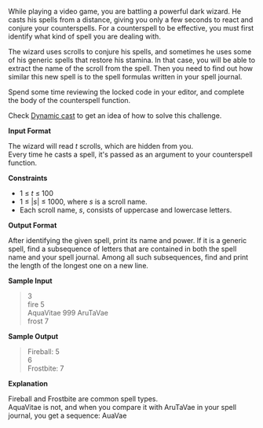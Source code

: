 While playing a video game, you are battling a powerful dark wizard. He casts his spells from a distance, giving you only a few seconds to react and conjure your counterspells. For a counterspell to be effective, you must first identify what kind of spell you are dealing with.

The wizard uses scrolls to conjure his spells, and sometimes he uses some of his generic spells that restore his stamina. In that case, you will be able to extract the name of the scroll from the spell. Then you need to find out how similar this new spell is to the spell formulas written in your spell journal.

Spend some time reviewing the locked code in your editor, and complete the body of the counterspell function.

Check [Dynamic cast](https://en.cppreference.com/w/cpp/language/dynamic_cast) to get an idea of how to solve this challenge.

**Input Format**

The wizard will read *t* scrolls, which are hidden from you. \
Every time he casts a spell, it's passed as an argument to your counterspell function.

**Constraints**
* 1 &le; *t* &le; 100
* 1 &le; |*s*| &le; 1000, where *s* is a scroll name.
* Each scroll name, *s*, consists of uppercase and lowercase letters.




**Output Format**

After identifying the given spell, print its name and power.
If it is a generic spell, find a subsequence of letters that are contained in both the spell name and your spell journal. Among all such subsequences, find and print the length of the longest one on a new line.

**Sample Input**

> 3 \
fire 5 \
AquaVitae 999 AruTaVae \
frost 7

**Sample Output**

> Fireball: 5 \
6 \
Frostbite: 7 

**Explanation**

Fireball and Frostbite are common spell types. \
AquaVitae is not, and when you compare it with AruTaVae in your spell journal, you get a sequence: AuaVae